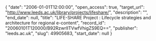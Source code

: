 {
  "date": "2006-01-01T12:00:00", 
  "open_access": true, 
  "target_url": "http://www.leeds.ac.uk/library/projects/lifeshare/", 
  "description": "", 
  "end_date": null, 
  "title": "LIFE-SHARE Project : Lifecycle strategies and architecture for regional e-content", 
  "record_id": "20060101T120000/B92RzwrllTVwfVhigZS9EQ==", 
  "publisher": "leeds.ac.uk", 
  "slug": 49905683, 
  "start_date": null
}

